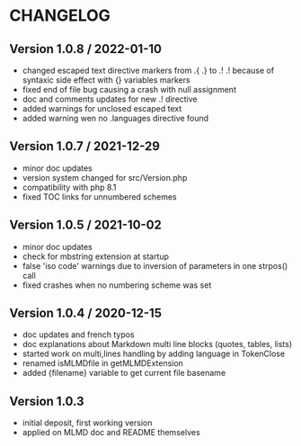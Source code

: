 # CHANGELOG

## Version 1.0.8 / 2022-01-10

- changed escaped text directive markers from .{ .} to .! .! because of syntaxic side effect with {} variables markers
- fixed end of file bug causing a crash with null assignment
- doc and comments updates for new .! directive
- added warnings for unclosed escaped text
- added warning wen no .languages directive found

## Version 1.0.7 / 2021-12-29

- minor doc updates
- version system changed for src/Version.php
- compatibility with php 8.1
- fixed TOC links for unnumbered schemes

## Version 1.0.5 / 2021-10-02

- minor doc updates
- check for mbstring extension at startup
- false 'iso code' warnings due to inversion of parameters in one strpos() call
- fixed crashes when no numbering scheme was set

## Version 1.0.4 / 2020-12-15

- doc updates and french typos
- doc explanations about Markdown multi line blocks (quotes, tables, lists)
- started work on multi,lines handling by adding language in TokenClose
- renamed isMLMDfile in getMLMDExtension
- added {filename} variable to get current file basename
  
## Version 1.0.3 

- initial deposit, first working version
- applied on MLMD doc and README themselves